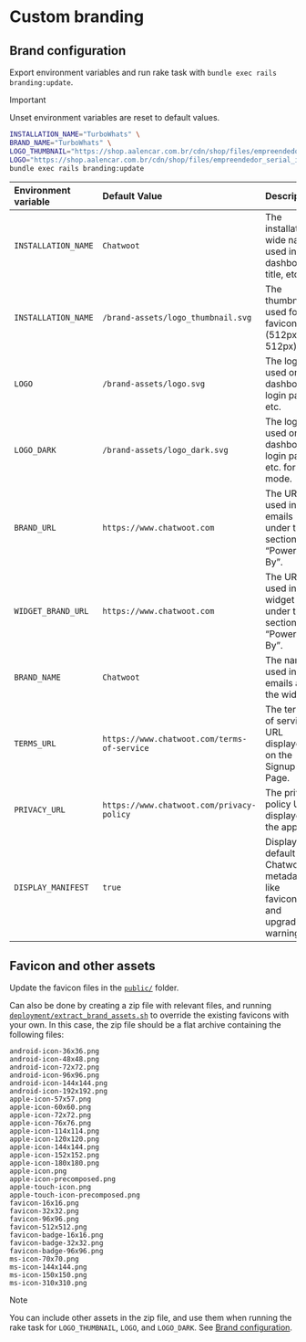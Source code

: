 # Custom branding
## Brand configuration

Export environment variables and run rake task with `bundle exec rails branding:update`.

> [!IMPORTANT]
> Unset environment variables are reset to default values.

```bash
INSTALLATION_NAME="TurboWhats" \
BRAND_NAME="TurboWhats" \
LOGO_THUMBNAIL="https://shop.aalencar.com.br/cdn/shop/files/empreendedor_serial_icone.png?v=1724191798&width=100" \
LOGO="https://shop.aalencar.com.br/cdn/shop/files/empreendedor_serial_icone.png?v=1724191798&width=200" \
bundle exec rails branding:update
```

| Environment variable | Default Value                               | Description                                                           |
| :--------------------| :------------------------------------------ | :-------------------------------------------------------------------- |
| `INSTALLATION_NAME`  | `Chatwoot`                                  | The installation-wide name used in the dashboard, title, etc.         |
| `INSTALLATION_NAME`     | `/brand-assets/logo_thumbnail.svg`          | The thumbnail used for favicon (512px X 512px).                       |
| `LOGO`               | `/brand-assets/logo.svg`                    | The logo used on the dashboard, login page, etc.                      |
| `LOGO_DARK`          | `/brand-assets/logo_dark.svg`               | The logo used on the dashboard, login page, etc. for dark mode.       |
| `BRAND_URL`          | `https://www.chatwoot.com`                  | The URL used in emails under the section “Powered By”.                |
| `WIDGET_BRAND_URL`   | `https://www.chatwoot.com`                  | The URL used in the widget under the section “Powered By”.            |
| `BRAND_NAME`         | `Chatwoot`                                  | The name used in emails and the widget.                               |
| `TERMS_URL`          | `https://www.chatwoot.com/terms-of-service` | The terms of service URL displayed on the Signup Page.                |
| `PRIVACY_URL`        | `https://www.chatwoot.com/privacy-policy`   | The privacy policy URL displayed in the app.                          |
| `DISPLAY_MANIFEST`   | `true`                                      | Display default Chatwoot metadata like favicons and upgrade warnings. |

## Favicon and other assets

Update the favicon files in the [`public/`](public/) folder.

Can also be done by creating a zip file with relevant files, and running [`deployment/extract_brand_assets.sh`](deployment/extract_brand_assets.sh) to override the existing favicons with your own.
In this case, the zip file should be a flat archive containing the following files:

```
android-icon-36x36.png
android-icon-48x48.png
android-icon-72x72.png
android-icon-96x96.png
android-icon-144x144.png
android-icon-192x192.png
apple-icon-57x57.png
apple-icon-60x60.png
apple-icon-72x72.png
apple-icon-76x76.png
apple-icon-114x114.png
apple-icon-120x120.png
apple-icon-144x144.png
apple-icon-152x152.png
apple-icon-180x180.png
apple-icon.png
apple-icon-precomposed.png
apple-touch-icon.png
apple-touch-icon-precomposed.png
favicon-16x16.png
favicon-32x32.png
favicon-96x96.png
favicon-512x512.png
favicon-badge-16x16.png
favicon-badge-32x32.png
favicon-badge-96x96.png
ms-icon-70x70.png
ms-icon-144x144.png
ms-icon-150x150.png
ms-icon-310x310.png
```

> [!NOTE]
> You can include other assets in the zip file, and use them when running the rake task for `LOGO_THUMBNAIL`, `LOGO`, and `LOGO_DARK`.
> See [Brand configuration](#brand-configuration).
